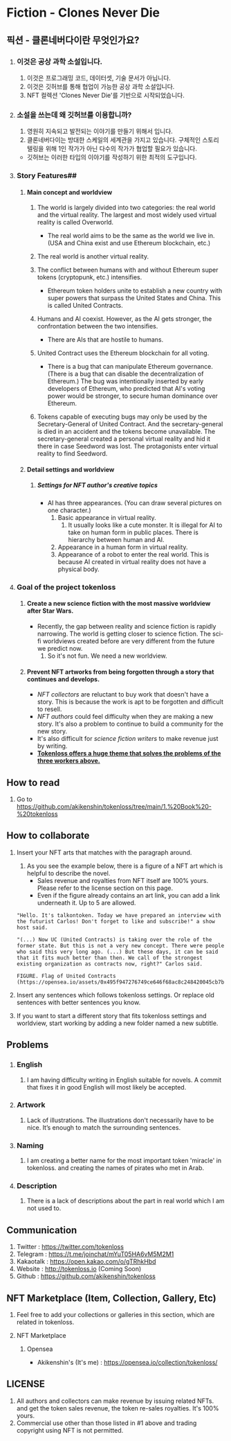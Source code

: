 # Fiction - Clones Never Die



## 픽션 - 클론네버다이란 무엇인가요?

1. ### **이것은 공상 과학 소설입니다.** 

   1. 이것은 프로그래밍 코드, 데이터셋, 기술 문서가 아닙니다.
   2. 이것은 깃허브를 통해 협업이 가능한 공상 과학 소설입니다.
   3. NFT 컬렉션 'Clones Never Die'를 기반으로 시작되었습니다.

2. ### 소설을 쓰는데 왜 깃허브를 이용합니까?

   1. 영원히 지속되고 발전되는 이야기를 만들기 위해서 입니다. 
   2. 클론네버다이는 방대한 스케일의 세계관을 가지고 있습니다. 구체적인 스토리텔링을 위해 1인 작가가 아닌 다수의 작가가 협업할 필요가 있습니다.
   - 깃허브는 이러한 타입의 이야기를 작성하기 위한 최적의 도구입니다.

3. ### Story Features##

   1. #### Main concept and worldview

      1. The world is largely divided into two categories: the real world and the virtual reality. The largest and most widely used virtual reality is called Overworld.

         - The real world aims to be the same as the world we live in. (USA and China exist and use Ethereum blockchain, etc.)
      2. The real world is another virtual reality. 
      3. The conflict between humans with and without Ethereum super tokens (cryptopunk, etc.) intensifies.

         - Ethereum token holders unite to establish a new country with super powers that surpass the United States and China. This is called United Contracts.

      4. Humans and AI coexist. However, as the AI gets stronger, the confrontation between the two intensifies.

         - There are AIs that are hostile to humans.

      5. United Contract uses the Ethereum blockchain for all voting.

         - There is a bug that can manipulate Ethereum governance. (There is a bug that can disable the decentralization of Ethereum.) The bug was intentionally inserted by early developers of Ethereum, who predicted that AI's voting power would be stronger, to secure human dominance over Ethereum.
        6. Tokens capable of executing bugs may only be used by the Secretary-General of United Contract. And the secretary-general is died in an accident and the tokens become unavailable. The secretary-general created a personal virtual reality and hid it there in case Seedword was lost. The protagonists enter virtual reality to find Seedword.
   2. #### Detail settings and worldview

      1. ##### Settings for NFT author's creative topics

         - AI has three appearances. (You can draw several pictures on one character.)
           1. Basic appearance in virtual reality.
              1. It usually looks like a cute monster. It is illegal for AI to take on human form in public places. There is hierarchy between human and AI.
           2. Appearance in a human form in virtual reality. 
           3. Appearance of a robot to enter the real world. This is because AI created in virtual reality does not have a physical body.

4. ### **Goal of the project tokenloss**

   1. #### Create a new science fiction with the most massive worldview after Star Wars.

      - Recently, the gap between reality and science fiction is rapidly narrowing. The world is getting closer to science fiction. The sci-fi worldviews created before are very different from the future we predict now. 
        1. So it's not fun. We need a new worldview.

   2. #### Prevent NFT artworks from being forgotten through a story that continues and develops.

      - *NFT collectors* are reluctant to buy work that doesn't have a story. This is because the work is apt to be forgotten and difficult to resell.
      - *NFT authors* could feel difficulty when they are making a new story. It's also a problem to continue to build a community for the new story.
      - It's also difficult for *science fiction writers* to make revenue just by writing.
      - **<u>Tokenloss offers a huge theme that solves the problems of the three workers above.</u>**
      
      

## How to read

1. Go to https://github.com/akikenshin/tokenloss/tree/main/1.%20Book%20-%20tokenloss



## How to collaborate

1. Insert your NFT arts that matches with the paragraph around.

   1. As you see the example below, there is a figure of a NFT art which is helpful to describe the novel.
      - Sales revenue and royalties from NFT itself are 100% yours. Please refer to the license section on this page.
      - Even if the figure already contains an art link, you can add a link underneath it. Up to 5 are allowed.

   ```
   "Hello. It's talkontoken. Today we have prepared an interview with the futurist Carlos! Don't forget to like and subscribe!" a show host said.
   
   "(...) Now UC (United Contracts) is taking over the role of the former state. But this is not a very new concept. There were people who said this very long ago. (...) But these days, it can be said that it fits much better than then. We call of the strongest existing organization as contracts now, right?" Carlos said.
   
   FIGURE. Flag of United Contracts (https://opensea.io/assets/0x495f947276749ce646f68ac8c248420045cb7b5e/36747705795185302194661942909448427870667582181923526092402472419338317987841)
   ```

2. Insert any sentences which follows tokenloss settings. Or replace old sentences with better sentences you know.

3. If you want to start a different story that fits tokenloss settings and worldview, start working by adding a new folder named a new subtitle.



## Problems

1. ### English

   1. I am having difficulty writing in English suitable for novels. A commit that fixes it in good English will most likely be accepted.

2. ### Artwork
   
   1. Lack of illustrations. The illustrations don't necessarily have to be nice. It’s enough to match the surrounding sentences.
3. ### Naming
   
   1. I am creating a better name for the most important token 'miracle' in tokenloss. and creating the names of pirates who met in Arab.
4. ### Description
   
   1. There is a lack of descriptions about the part in real world which I am not used to.



## Communication

1. Twitter : https://twitter.com/tokenloss
2. Telegram : https://t.me/joinchat/mYuT05HA6vM5M2M1
3. Kakaotalk : https://open.kakao.com/o/gTRhkHbd
4. Website : http://tokenloss.io (Coming Soon)
5. Github : https://github.com/akikenshin/tokenloss



## NFT Marketplace (Item, Collection, Gallery, Etc)

1. Feel free to add your collections or galleries in this section, which are related in tokenloss. 

2. NFT Marketplace 

   1. Opensea 

      - Akikenshin's (It's me) : https://opensea.io/collection/tokenloss/

      

## LICENSE

1. All authors and collectors can make revenue by issuing related NFTs. and get the token sales revenue, the token re-sales royalties. It's 100% yours.
2. Commercial use other than those listed in #1 above and trading copyright using NFT is not permitted.

